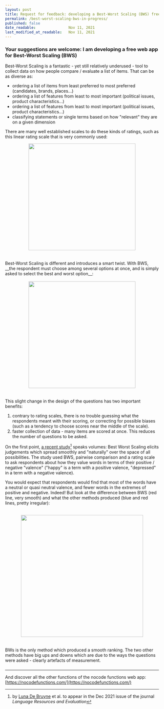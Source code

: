 ```yaml
---
layout: post
title: Request for feedback: developing a Best-Worst Scaling (BWS) free web app for any researcher to use 
permalink: /best-worst-scaling-bws-in-progress/
published: false
date_readable:               Nov 11, 2021
last_modified_at_readable:   Nov 11, 2021
---
```


### Your suggestions are welcome: I am developing a free web app for Best-Worst Scaling (BWS)

Best-Worst Scaling is a fantastic - yet still relatively underused - tool to collect data on how people compare / evaluate a list of items. That can be as diverse as:

- ordering a list of items from least preferred to most preferred (candidates, brands, places...)
- ordering a list of features from least to most important (political issues, product characteristics...)
- ordering a list of features from least to most important (political issues, product characteristics...)
- classifying statements or single terms based on how "relevant" they are on a given dimension 

There are many well established scales to do these kinds of ratings, such as this linear rating scale that is very commonly used:
<div align="center">
   <kbd>
      <img src="https://user-images.githubusercontent.com/1244100/141346470-14a43c76-3dd1-411c-8001-b65839618307.png" width="350"/>
   </kbd>
</div>
<br/>
<br/>
Best-Worst Scaling is different and introduces a smart twist. With BWS, __the respondent must choose among several options at once, and is simply asked to select the best and worst option__:
<br/>
<br/>

<div align="center">
   <kbd>
     <img src="https://user-images.githubusercontent.com/1244100/141345964-4622087f-19fc-4402-98d0-a6f623065129.png" width="350"/>
   </kbd>
</div>
<br/>
<br/>
This slight change in the design of the questions has two important benefits:

1. contrary to rating scales, there is no trouble guessing what the respondents meant with their scoring, or correcting for possible biases (such as a tendency to choose scores near the middle of the scale).
2. faster collection of data - many items are scored at once. This reduces the number of questions to be asked.

On the first point, [a recent study](https://link.springer.com/article/10.1007%2Fs10579-020-09524-2)[^1] speaks volumes: Best Worst Scaling elicits judgements which spread smoothly and "naturally" over the space of all possibilities. The study used BWS, pairwise comparison and a rating scale to ask respondents about how they value words in terms of their positive / negative "valence" ("happy" is a term with a positive valence, "depressed" in a term with a negative valence).

You would expect that respondents would find that most of the words have a neutral or quasi neutral valence, and fewer words in the extremes of positive and negative. Indeed! But look  at the difference between BWS (red line, very smooth) and what the other methods produced (blue and red lines, pretty irregular):
<br/>
<br/>

<div align="center">
   <kbd>
     <img src="https://user-images.githubusercontent.com/1244100/141371606-6df024e3-c554-4b60-98bc-a339d61fb7b7.png" width="400"/>
   </kbd>
</div>
<br/>
<br/>
BWs is the only method which produced a smooth ranking. The two other methods have big ups and downs which are due to the ways the questions were asked - clearly artefacts of measurement. 

### 

------
And discover all the other functions of the nocode functions web app: [https://nocodefunctions.com/](https://nocodefunctions.com/)

[^1]: by [Luna De Bruyne](https://research.flw.ugent.be/en/luna.debruyne) et al. to appear in the Dec 2021 issue of the journal _Language Resources and Evaluation_
